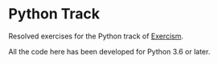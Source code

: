 # Python Track

Resolved exercises for the Python track of [Exercism](https://exercism.io).

All the code here has been developed for Python 3.6 or later.